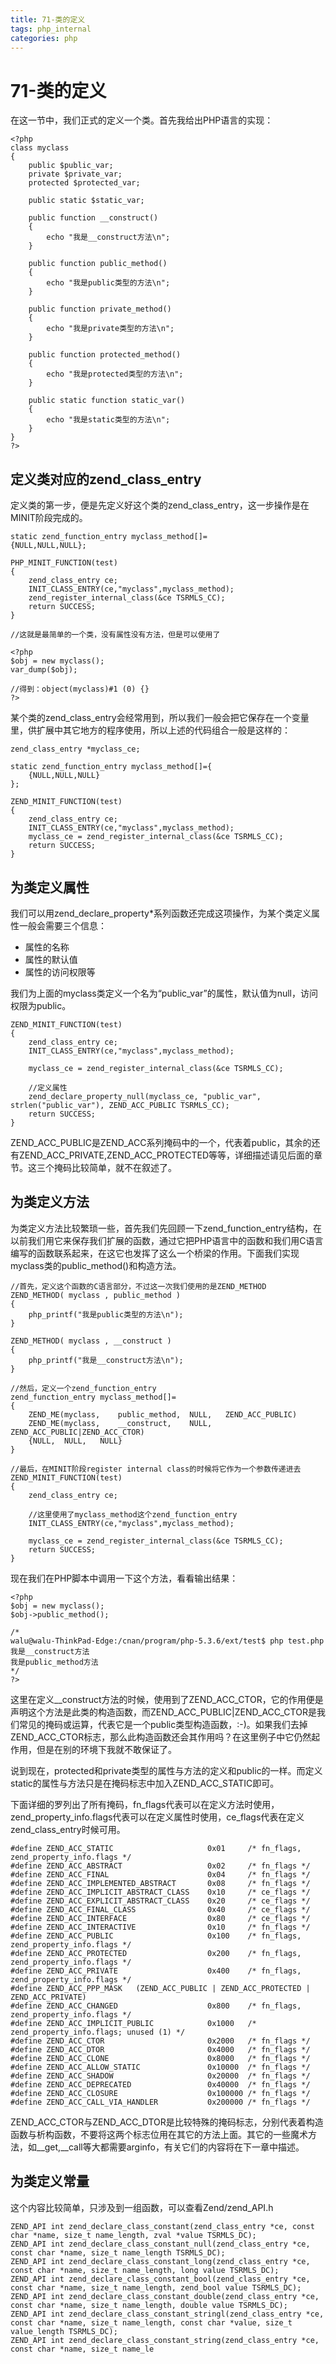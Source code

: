 ```yaml
---
title: 71-类的定义
tags: php_internal
categories: php
---
```


# 71-类的定义
在这一节中，我们正式的定义一个类。首先我给出PHP语言的实现：

    <?php
    class myclass
    {
    	public $public_var;
    	private $private_var;
    	protected $protected_var;

    	public static $static_var;

    	public function __construct()
    	{
    		echo "我是__construct方法\n";
    	}

    	public function public_method()
    	{
    		echo "我是public类型的方法\n";
    	}

    	public function private_method()
    	{
    		echo "我是private类型的方法\n";
    	}

    	public function protected_method()
    	{
    		echo "我是protected类型的方法\n";
    	}

    	public static function static_var()
    	{
    		echo "我是static类型的方法\n";
    	}
    }
    ?>

## 定义类对应的zend_class_entry

定义类的第一步，便是先定义好这个类的zend_class_entry，这一步操作是在MINIT阶段完成的。

    static zend_function_entry myclass_method[]=
    {NULL,NULL,NULL};

    PHP_MINIT_FUNCTION(test)
    {
    	zend_class_entry ce;
    	INIT_CLASS_ENTRY(ce,"myclass",myclass_method);
    	zend_register_internal_class(&ce TSRMLS_CC);
    	return SUCCESS;
    }

    //这就是最简单的一个类，没有属性没有方法，但是可以使用了

    <?php
    $obj = new myclass();
    var_dump($obj);

    //得到：object(myclass)#1 (0) {}
    ?>

某个类的zend_class_entry会经常用到，所以我们一般会把它保存在一个变量里，供扩展中其它地方的程序使用，所以上述的代码组合一般是这样的：

    zend_class_entry *myclass_ce;

    static zend_function_entry myclass_method[]={
    	{NULL,NULL,NULL}
    };

    ZEND_MINIT_FUNCTION(test)
    {
    	zend_class_entry ce;
    	INIT_CLASS_ENTRY(ce,"myclass",myclass_method);
    	myclass_ce = zend_register_internal_class(&ce TSRMLS_CC);
    	return SUCCESS;
    }

## 为类定义属性

我们可以用zend_declare_property*系列函数还完成这项操作，为某个类定义属性一般会需要三个信息：

- 属性的名称
- 属性的默认值
- 属性的访问权限等

我们为上面的myclass类定义一个名为“public_var”的属性，默认值为null，访问权限为public。

    ZEND_MINIT_FUNCTION(test)
    {
    	zend_class_entry ce;
    	INIT_CLASS_ENTRY(ce,"myclass",myclass_method);

    	myclass_ce = zend_register_internal_class(&ce TSRMLS_CC);

    	//定义属性
    	zend_declare_property_null(myclass_ce, "public_var", strlen("public_var"), ZEND_ACC_PUBLIC TSRMLS_CC);
    	return SUCCESS;
    }

ZEND_ACC_PUBLIC是ZEND_ACC系列掩码中的一个，代表着public，其余的还有ZEND_ACC_PRIVATE,ZEND_ACC_PROTECTED等等，详细描述请见后面的章节。这三个掩码比较简单，就不在叙述了。
## 为类定义方法

为类定义方法比较繁琐一些，首先我们先回顾一下zend_function_entry结构，在以前我们用它来保存我们扩展的函数，通过它把PHP语言中的函数和我们用C语言编写的函数联系起来，在这它也发挥了这么一个桥梁的作用。下面我们实现myclass类的public_method()和构造方法。

    //首先，定义这个函数的C语言部分，不过这一次我们使用的是ZEND_METHOD
    ZEND_METHOD( myclass , public_method )
    {
    	php_printf("我是public类型的方法\n");
    }

    ZEND_METHOD( myclass , __construct )
    {
    	php_printf("我是__construct方法\n");
    }

    //然后，定义一个zend_function_entry
    zend_function_entry myclass_method[]=
    {
    	ZEND_ME(myclass,	public_method,	NULL,	ZEND_ACC_PUBLIC)
    	ZEND_ME(myclass,	__construct,	NULL,	ZEND_ACC_PUBLIC|ZEND_ACC_CTOR)
    	{NULL,	NULL,	NULL}
    }

    //最后，在MINIT阶段register internal class的时候将它作为一个参数传递进去
    ZEND_MINIT_FUNCTION(test)
    {
    	zend_class_entry ce;

    	//这里使用了myclass_method这个zend_function_entry
    	INIT_CLASS_ENTRY(ce,"myclass",myclass_method);

    	myclass_ce = zend_register_internal_class(&ce TSRMLS_CC);
    	return SUCCESS;
    }

现在我们在PHP脚本中调用一下这个方法，看看输出结果：

    <?php
    $obj = new myclass();
    $obj->public_method();

    /*
    walu@walu-ThinkPad-Edge:/cnan/program/php-5.3.6/ext/test$ php test.php
    我是__construct方法
    我是public_method方法
    */
    ?>

这里在定义__construct方法的时候，使用到了ZEND_ACC_CTOR，它的作用便是声明这个方法是此类的构造函数，而ZEND_ACC_PUBLIC|ZEND_ACC_CTOR是我们常见的掩码或运算，代表它是一个public类型构造函数，:-)。如果我们去掉ZEND_ACC_CTOR标志，那么此构造函数还会其作用吗？在这里例子中它仍然起作用，但是在别的环境下我就不敢保证了。

说到现在，protected和private类型的属性与方法的定义和public的一样。而定义static的属性与方法只是在掩码标志中加入ZEND_ACC_STATIC即可。

下面详细的罗列出了所有掩码，fn_flags代表可以在定义方法时使用，zend_property_info.flags代表可以在定义属性时使用，ce_flags代表在定义zend_class_entry时候可用。

    #define ZEND_ACC_STATIC                     0x01     /* fn_flags, zend_property_info.flags */
    #define ZEND_ACC_ABSTRACT                   0x02     /* fn_flags */
    #define ZEND_ACC_FINAL                      0x04     /* fn_flags */
    #define ZEND_ACC_IMPLEMENTED_ABSTRACT       0x08     /* fn_flags */
    #define ZEND_ACC_IMPLICIT_ABSTRACT_CLASS    0x10     /* ce_flags */
    #define ZEND_ACC_EXPLICIT_ABSTRACT_CLASS    0x20     /* ce_flags */
    #define ZEND_ACC_FINAL_CLASS                0x40     /* ce_flags */
    #define ZEND_ACC_INTERFACE                  0x80     /* ce_flags */
    #define ZEND_ACC_INTERACTIVE                0x10     /* fn_flags */
    #define ZEND_ACC_PUBLIC                     0x100    /* fn_flags, zend_property_info.flags */
    #define ZEND_ACC_PROTECTED                  0x200    /* fn_flags, zend_property_info.flags */
    #define ZEND_ACC_PRIVATE                    0x400    /* fn_flags, zend_property_info.flags */
    #define ZEND_ACC_PPP_MASK	(ZEND_ACC_PUBLIC | ZEND_ACC_PROTECTED | ZEND_ACC_PRIVATE)
    #define ZEND_ACC_CHANGED                    0x800    /* fn_flags, zend_property_info.flags */
    #define ZEND_ACC_IMPLICIT_PUBLIC            0x1000   /* zend_property_info.flags; unused (1) */
    #define ZEND_ACC_CTOR                       0x2000   /* fn_flags */
    #define ZEND_ACC_DTOR                       0x4000   /* fn_flags */
    #define ZEND_ACC_CLONE                      0x8000   /* fn_flags */
    #define ZEND_ACC_ALLOW_STATIC               0x10000  /* fn_flags */
    #define ZEND_ACC_SHADOW                     0x20000  /* fn_flags */
    #define ZEND_ACC_DEPRECATED                 0x40000  /* fn_flags */
    #define ZEND_ACC_CLOSURE                    0x100000 /* fn_flags */
    #define ZEND_ACC_CALL_VIA_HANDLER           0x200000 /* fn_flags */

ZEND_ACC_CTOR与ZEND_ACC_DTOR是比较特殊的掩码标志，分别代表着构造函数与析构函数，不要将这两个标志位用在其它的方法上面。其它的一些魔术方法，如__get,__call等大都需要arginfo，有关它们的内容将在下一章中描述。
## 为类定义常量

这个内容比较简单，只涉及到一组函数，可以查看Zend/zend_API.h

    ZEND_API int zend_declare_class_constant(zend_class_entry *ce, const char *name, size_t name_length, zval *value TSRMLS_DC);
    ZEND_API int zend_declare_class_constant_null(zend_class_entry *ce, const char *name, size_t name_length TSRMLS_DC);
    ZEND_API int zend_declare_class_constant_long(zend_class_entry *ce, const char *name, size_t name_length, long value TSRMLS_DC);
    ZEND_API int zend_declare_class_constant_bool(zend_class_entry *ce, const char *name, size_t name_length, zend_bool value TSRMLS_DC);
    ZEND_API int zend_declare_class_constant_double(zend_class_entry *ce, const char *name, size_t name_length, double value TSRMLS_DC);
    ZEND_API int zend_declare_class_constant_stringl(zend_class_entry *ce, const char *name, size_t name_length, const char *value, size_t value_length TSRMLS_DC);
    ZEND_API int zend_declare_class_constant_string(zend_class_entry *ce, const char *name, size_t name_le
